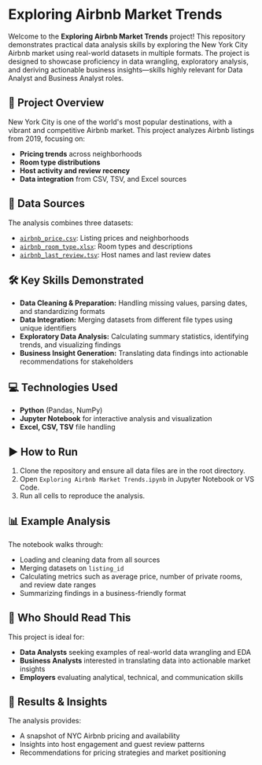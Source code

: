 # Exploring Airbnb Market Trends

Welcome to the **Exploring Airbnb Market Trends** project! This repository demonstrates practical data analysis skills by exploring the New York City Airbnb market using real-world datasets in multiple formats. The project is designed to showcase proficiency in data wrangling, exploratory analysis, and deriving actionable business insights—skills highly relevant for Data Analyst and Business Analyst roles.

## 🗽 Project Overview

New York City is one of the world's most popular destinations, with a vibrant and competitive Airbnb market. This project analyzes Airbnb listings from 2019, focusing on:

- **Pricing trends** across neighborhoods
- **Room type distributions**
- **Host activity and review recency**
- **Data integration** from CSV, TSV, and Excel sources

## 📂 Data Sources

The analysis combines three datasets:

- [`airbnb_price.csv`](airbnb_price.csv): Listing prices and neighborhoods
- [`airbnb_room_type.xlsx`](airbnb_room_type.xlsx): Room types and descriptions
- [`airbnb_last_review.tsv`](airbnb_last_review.tsv): Host names and last review dates

## 🛠️ Key Skills Demonstrated

- **Data Cleaning & Preparation:** Handling missing values, parsing dates, and standardizing formats
- **Data Integration:** Merging datasets from different file types using unique identifiers
- **Exploratory Data Analysis:** Calculating summary statistics, identifying trends, and visualizing findings
- **Business Insight Generation:** Translating data findings into actionable recommendations for stakeholders

## 💻 Technologies Used

- **Python** (Pandas, NumPy)
- **Jupyter Notebook** for interactive analysis and visualization
- **Excel, CSV, TSV** file handling

## ▶️ How to Run

1. Clone the repository and ensure all data files are in the root directory.
2. Open `Exploring Airbnb Market Trends.ipynb` in Jupyter Notebook or VS Code.
3. Run all cells to reproduce the analysis.

## 📊 Example Analysis

The notebook walks through:

- Loading and cleaning data from all sources
- Merging datasets on `listing_id`
- Calculating metrics such as average price, number of private rooms, and review date ranges
- Summarizing findings in a business-friendly format

## 👥 Who Should Read This

This project is ideal for:

- **Data Analysts** seeking examples of real-world data wrangling and EDA
- **Business Analysts** interested in translating data into actionable market insights
- **Employers** evaluating analytical, technical, and communication skills

## 📝 Results & Insights

The analysis provides:

- A snapshot of NYC Airbnb pricing and availability
- Insights into host engagement and guest review patterns
- Recommendations for pricing strategies and market positioning
